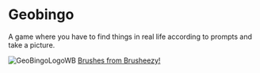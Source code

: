 # Geobingo
A game where you have to find things in real life according to prompts and take a picture.

![GeoBingoLogoWB](https://github.com/spj2401Dev/GeoBingo/assets/67110757/0eaa7ef9-b24a-423d-84e2-2cf84628e70a)
[Brushes from Brusheezy!](https://www.brusheezy.com)
